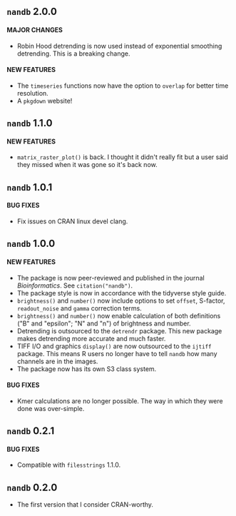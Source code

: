 ## `nandb` 2.0.0

#### MAJOR CHANGES
* Robin Hood detrending is now used instead of exponential smoothing detrending. This is a breaking change.

#### NEW FEATURES
* The `timeseries` functions now have the option to `overlap` for better time resolution.
* A `pkgdown` website!


## `nandb` 1.1.0

#### NEW FEATURES
* `matrix_raster_plot()` is back. I thought it didn't really fit but a user said they missed when it was gone so it's back now.


## `nandb` 1.0.1

#### BUG FIXES
* Fix issues on CRAN linux devel clang.


## `nandb` 1.0.0

#### NEW FEATURES
* The package is now peer-reviewed and published in the journal *Bioinformatics*. See `citation("nandb")`.
* The package style is now in accordance with the tidyverse style guide.
* `brightness()` and `number()` now include options to set `offset`, S-factor, `readout_noise` and `gamma` correction terms.
* `brightness()` and `number()` now enable calculation of both definitions ("B" and "epsilon"; "N" and "n") of brightness and number.
* Detrending is outsourced to the `detrendr` package. This new package makes detrending more accurate and much faster.
* TIFF I/O and graphics `display()` are now outsourced to the `ijtiff` package. This means R users no longer have to tell `nandb` how many channels are in the images.
* The package now has its own S3 class system.


#### BUG FIXES 
* Kmer calculations are no longer possible. The way in which they were done was over-simple.


## `nandb` 0.2.1

#### BUG FIXES
* Compatible with `filesstrings` 1.1.0.


## `nandb` 0.2.0

* The first version that I consider CRAN-worthy.



